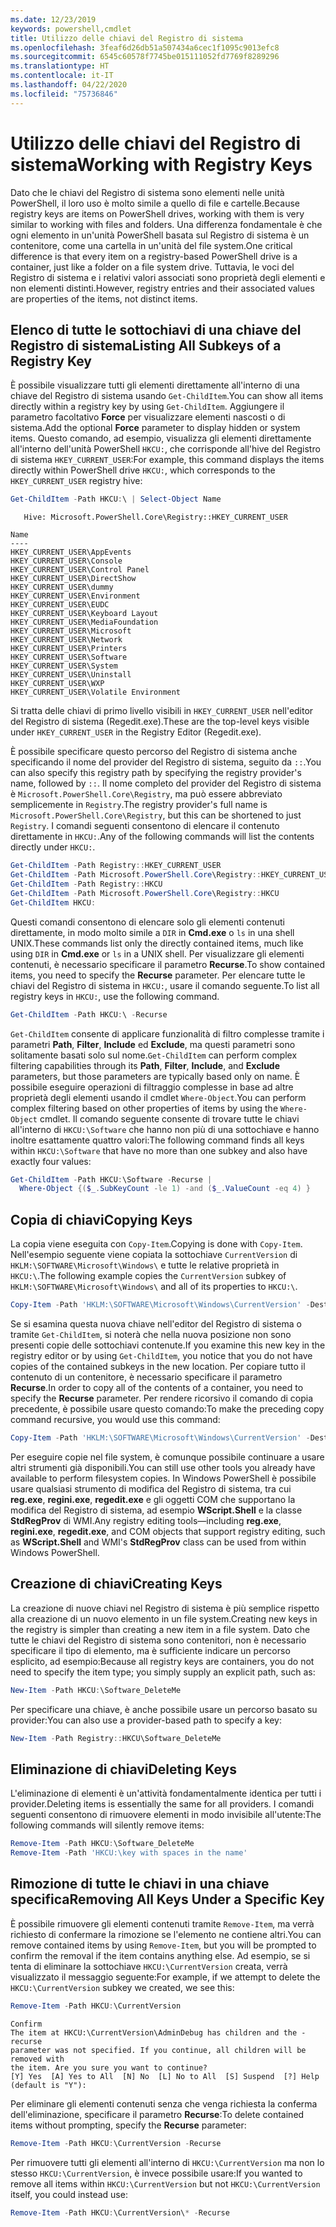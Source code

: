 ```yaml
---
ms.date: 12/23/2019
keywords: powershell,cmdlet
title: Utilizzo delle chiavi del Registro di sistema
ms.openlocfilehash: 3feaf6d26db51a507434a6cec1f1095c9013efc8
ms.sourcegitcommit: 6545c60578f7745be015111052fd7769f8289296
ms.translationtype: HT
ms.contentlocale: it-IT
ms.lasthandoff: 04/22/2020
ms.locfileid: "75736846"
---
```

# <a name="working-with-registry-keys"></a><span data-ttu-id="196bf-103">Utilizzo delle chiavi del Registro di sistema</span><span class="sxs-lookup"><span data-stu-id="196bf-103">Working with Registry Keys</span></span>

<span data-ttu-id="196bf-104">Dato che le chiavi del Registro di sistema sono elementi nelle unità PowerShell, il loro uso è molto simile a quello di file e cartelle.</span><span class="sxs-lookup"><span data-stu-id="196bf-104">Because registry keys are items on PowerShell drives, working with them is very similar to working with files and folders.</span></span> <span data-ttu-id="196bf-105">Una differenza fondamentale è che ogni elemento in un'unità PowerShell basata sul Registro di sistema è un contenitore, come una cartella in un'unità del file system.</span><span class="sxs-lookup"><span data-stu-id="196bf-105">One critical difference is that every item on a registry-based PowerShell drive is a container, just like a folder on a file system drive.</span></span> <span data-ttu-id="196bf-106">Tuttavia, le voci del Registro di sistema e i relativi valori associati sono proprietà degli elementi e non elementi distinti.</span><span class="sxs-lookup"><span data-stu-id="196bf-106">However, registry entries and their associated values are properties of the items, not distinct items.</span></span>

## <a name="listing-all-subkeys-of-a-registry-key"></a><span data-ttu-id="196bf-107">Elenco di tutte le sottochiavi di una chiave del Registro di sistema</span><span class="sxs-lookup"><span data-stu-id="196bf-107">Listing All Subkeys of a Registry Key</span></span>

<span data-ttu-id="196bf-108">È possibile visualizzare tutti gli elementi direttamente all'interno di una chiave del Registro di sistema usando `Get-ChildItem`.</span><span class="sxs-lookup"><span data-stu-id="196bf-108">You can show all items directly within a registry key by using `Get-ChildItem`.</span></span> <span data-ttu-id="196bf-109">Aggiungere il parametro facoltativo **Force** per visualizzare elementi nascosti o di sistema.</span><span class="sxs-lookup"><span data-stu-id="196bf-109">Add the optional **Force** parameter to display hidden or system items.</span></span> <span data-ttu-id="196bf-110">Questo comando, ad esempio, visualizza gli elementi direttamente all'interno dell'unità PowerShell `HKCU:`, che corrisponde all'hive del Registro di sistema `HKEY_CURRENT_USER`:</span><span class="sxs-lookup"><span data-stu-id="196bf-110">For example, this command displays the items directly within PowerShell drive `HKCU:`, which corresponds to the `HKEY_CURRENT_USER` registry hive:</span></span>

```powershell
Get-ChildItem -Path HKCU:\ | Select-Object Name
```

```Output
   Hive: Microsoft.PowerShell.Core\Registry::HKEY_CURRENT_USER

Name
----
HKEY_CURRENT_USER\AppEvents
HKEY_CURRENT_USER\Console
HKEY_CURRENT_USER\Control Panel
HKEY_CURRENT_USER\DirectShow
HKEY_CURRENT_USER\dummy
HKEY_CURRENT_USER\Environment
HKEY_CURRENT_USER\EUDC
HKEY_CURRENT_USER\Keyboard Layout
HKEY_CURRENT_USER\MediaFoundation
HKEY_CURRENT_USER\Microsoft
HKEY_CURRENT_USER\Network
HKEY_CURRENT_USER\Printers
HKEY_CURRENT_USER\Software
HKEY_CURRENT_USER\System
HKEY_CURRENT_USER\Uninstall
HKEY_CURRENT_USER\WXP
HKEY_CURRENT_USER\Volatile Environment
```

<span data-ttu-id="196bf-111">Si tratta delle chiavi di primo livello visibili in `HKEY_CURRENT_USER` nell'editor del Registro di sistema (Regedit.exe).</span><span class="sxs-lookup"><span data-stu-id="196bf-111">These are the top-level keys visible under `HKEY_CURRENT_USER` in the Registry Editor (Regedit.exe).</span></span>

<span data-ttu-id="196bf-112">È possibile specificare questo percorso del Registro di sistema anche specificando il nome del provider del Registro di sistema, seguito da `::`.</span><span class="sxs-lookup"><span data-stu-id="196bf-112">You can also specify this registry path by specifying the registry provider's name, followed by `::`.</span></span> <span data-ttu-id="196bf-113">Il nome completo del provider del Registro di sistema è `Microsoft.PowerShell.Core\Registry`, ma può essere abbreviato semplicemente in `Registry`.</span><span class="sxs-lookup"><span data-stu-id="196bf-113">The registry provider's full name is `Microsoft.PowerShell.Core\Registry`, but this can be shortened to just `Registry`.</span></span> <span data-ttu-id="196bf-114">I comandi seguenti consentono di elencare il contenuto direttamente in `HKCU:`.</span><span class="sxs-lookup"><span data-stu-id="196bf-114">Any of the following commands will list the contents directly under `HKCU:`.</span></span>

```powershell
Get-ChildItem -Path Registry::HKEY_CURRENT_USER
Get-ChildItem -Path Microsoft.PowerShell.Core\Registry::HKEY_CURRENT_USER
Get-ChildItem -Path Registry::HKCU
Get-ChildItem -Path Microsoft.PowerShell.Core\Registry::HKCU
Get-ChildItem HKCU:
```

<span data-ttu-id="196bf-115">Questi comandi consentono di elencare solo gli elementi contenuti direttamente, in modo molto simile a `DIR` in **Cmd.exe** o `ls` in una shell UNIX.</span><span class="sxs-lookup"><span data-stu-id="196bf-115">These commands list only the directly contained items, much like using `DIR` in **Cmd.exe** or `ls` in a UNIX shell.</span></span> <span data-ttu-id="196bf-116">Per visualizzare gli elementi contenuti, è necessario specificare il parametro **Recurse**.</span><span class="sxs-lookup"><span data-stu-id="196bf-116">To show contained items, you need to specify the **Recurse** parameter.</span></span> <span data-ttu-id="196bf-117">Per elencare tutte le chiavi del Registro di sistema in `HKCU:`, usare il comando seguente.</span><span class="sxs-lookup"><span data-stu-id="196bf-117">To list all registry keys in `HKCU:`, use the following command.</span></span>

```powershell
Get-ChildItem -Path HKCU:\ -Recurse
```

<span data-ttu-id="196bf-118">`Get-ChildItem` consente di applicare funzionalità di filtro complesse tramite i parametri **Path**, **Filter**, **Include** ed **Exclude**, ma questi parametri sono solitamente basati solo sul nome.</span><span class="sxs-lookup"><span data-stu-id="196bf-118">`Get-ChildItem` can perform complex filtering capabilities through its **Path**, **Filter**, **Include**, and **Exclude** parameters, but those parameters are typically based only on name.</span></span> <span data-ttu-id="196bf-119">È possibile eseguire operazioni di filtraggio complesse in base ad altre proprietà degli elementi usando il cmdlet `Where-Object`.</span><span class="sxs-lookup"><span data-stu-id="196bf-119">You can perform complex filtering based on other properties of items by using the `Where-Object` cmdlet.</span></span> <span data-ttu-id="196bf-120">Il comando seguente consente di trovare tutte le chiavi all'interno di `HKCU:\Software` che hanno non più di una sottochiave e hanno inoltre esattamente quattro valori:</span><span class="sxs-lookup"><span data-stu-id="196bf-120">The following command finds all keys within `HKCU:\Software` that have no more than one subkey and also have exactly four values:</span></span>

```powershell
Get-ChildItem -Path HKCU:\Software -Recurse |
  Where-Object {($_.SubKeyCount -le 1) -and ($_.ValueCount -eq 4) }
```

## <a name="copying-keys"></a><span data-ttu-id="196bf-121">Copia di chiavi</span><span class="sxs-lookup"><span data-stu-id="196bf-121">Copying Keys</span></span>

<span data-ttu-id="196bf-122">La copia viene eseguita con `Copy-Item`.</span><span class="sxs-lookup"><span data-stu-id="196bf-122">Copying is done with `Copy-Item`.</span></span> <span data-ttu-id="196bf-123">Nell'esempio seguente viene copiata la sottochiave `CurrentVersion` di `HKLM:\SOFTWARE\Microsoft\Windows\` e tutte le relative proprietà in `HKCU:\`.</span><span class="sxs-lookup"><span data-stu-id="196bf-123">The following example copies the `CurrentVersion` subkey of `HKLM:\SOFTWARE\Microsoft\Windows\` and all of its properties to `HKCU:\`.</span></span>

```powershell
Copy-Item -Path 'HKLM:\SOFTWARE\Microsoft\Windows\CurrentVersion' -Destination HKCU:
```

<span data-ttu-id="196bf-124">Se si esamina questa nuova chiave nell'editor del Registro di sistema o tramite `Get-ChildItem`, si noterà che nella nuova posizione non sono presenti copie delle sottochiavi contenute.</span><span class="sxs-lookup"><span data-stu-id="196bf-124">If you examine this new key in the registry editor or by using `Get-ChildItem`, you notice that you do not have copies of the contained subkeys in the new location.</span></span> <span data-ttu-id="196bf-125">Per copiare tutto il contenuto di un contenitore, è necessario specificare il parametro **Recurse**.</span><span class="sxs-lookup"><span data-stu-id="196bf-125">In order to copy all of the contents of a container, you need to specify the **Recurse** parameter.</span></span> <span data-ttu-id="196bf-126">Per rendere ricorsivo il comando di copia precedente, è possibile usare questo comando:</span><span class="sxs-lookup"><span data-stu-id="196bf-126">To make the preceding copy command recursive, you would use this command:</span></span>

```powershell
Copy-Item -Path 'HKLM:\SOFTWARE\Microsoft\Windows\CurrentVersion' -Destination HKCU: -Recurse
```

<span data-ttu-id="196bf-127">Per eseguire copie nel file system, è comunque possibile continuare a usare altri strumenti già disponibili.</span><span class="sxs-lookup"><span data-stu-id="196bf-127">You can still use other tools you already have available to perform filesystem copies.</span></span> <span data-ttu-id="196bf-128">In Windows PowerShell è possibile usare qualsiasi strumento di modifica del Registro di sistema, tra cui **reg.exe**, **regini.exe**, **regedit.exe** e gli oggetti COM che supportano la modifica del Registro di sistema, ad esempio **WScript.Shell** e la classe **StdRegProv** di WMI.</span><span class="sxs-lookup"><span data-stu-id="196bf-128">Any registry editing tools—including **reg.exe**, **regini.exe**, **regedit.exe**, and COM objects that support registry editing, such as **WScript.Shell** and WMI's **StdRegProv** class can be used from within Windows PowerShell.</span></span>

## <a name="creating-keys"></a><span data-ttu-id="196bf-129">Creazione di chiavi</span><span class="sxs-lookup"><span data-stu-id="196bf-129">Creating Keys</span></span>

<span data-ttu-id="196bf-130">La creazione di nuove chiavi nel Registro di sistema è più semplice rispetto alla creazione di un nuovo elemento in un file system.</span><span class="sxs-lookup"><span data-stu-id="196bf-130">Creating new keys in the registry is simpler than creating a new item in a file system.</span></span> <span data-ttu-id="196bf-131">Dato che tutte le chiavi del Registro di sistema sono contenitori, non è necessario specificare il tipo di elemento, ma è sufficiente indicare un percorso esplicito, ad esempio:</span><span class="sxs-lookup"><span data-stu-id="196bf-131">Because all registry keys are containers, you do not need to specify the item type; you simply supply an explicit path, such as:</span></span>

```powershell
New-Item -Path HKCU:\Software_DeleteMe
```

<span data-ttu-id="196bf-132">Per specificare una chiave, è anche possibile usare un percorso basato su provider:</span><span class="sxs-lookup"><span data-stu-id="196bf-132">You can also use a provider-based path to specify a key:</span></span>

```powershell
New-Item -Path Registry::HKCU\Software_DeleteMe
```

## <a name="deleting-keys"></a><span data-ttu-id="196bf-133">Eliminazione di chiavi</span><span class="sxs-lookup"><span data-stu-id="196bf-133">Deleting Keys</span></span>

<span data-ttu-id="196bf-134">L'eliminazione di elementi è un'attività fondamentalmente identica per tutti i provider.</span><span class="sxs-lookup"><span data-stu-id="196bf-134">Deleting items is essentially the same for all providers.</span></span> <span data-ttu-id="196bf-135">I comandi seguenti consentono di rimuovere elementi in modo invisibile all'utente:</span><span class="sxs-lookup"><span data-stu-id="196bf-135">The following commands will silently remove items:</span></span>

```powershell
Remove-Item -Path HKCU:\Software_DeleteMe
Remove-Item -Path 'HKCU:\key with spaces in the name'
```

## <a name="removing-all-keys-under-a-specific-key"></a><span data-ttu-id="196bf-136">Rimozione di tutte le chiavi in una chiave specifica</span><span class="sxs-lookup"><span data-stu-id="196bf-136">Removing All Keys Under a Specific Key</span></span>

<span data-ttu-id="196bf-137">È possibile rimuovere gli elementi contenuti tramite `Remove-Item`, ma verrà richiesto di confermare la rimozione se l'elemento ne contiene altri.</span><span class="sxs-lookup"><span data-stu-id="196bf-137">You can remove contained items by using `Remove-Item`, but you will be prompted to confirm the removal if the item contains anything else.</span></span> <span data-ttu-id="196bf-138">Ad esempio, se si tenta di eliminare la sottochiave `HKCU:\CurrentVersion` creata, verrà visualizzato il messaggio seguente:</span><span class="sxs-lookup"><span data-stu-id="196bf-138">For example, if we attempt to delete the `HKCU:\CurrentVersion` subkey we created, we see this:</span></span>

```powershell
Remove-Item -Path HKCU:\CurrentVersion
```

```Output
Confirm
The item at HKCU:\CurrentVersion\AdminDebug has children and the -recurse
parameter was not specified. If you continue, all children will be removed with
the item. Are you sure you want to continue?
[Y] Yes  [A] Yes to All  [N] No  [L] No to All  [S] Suspend  [?] Help (default is "Y"):
```

<span data-ttu-id="196bf-139">Per eliminare gli elementi contenuti senza che venga richiesta la conferma dell'eliminazione, specificare il parametro **Recurse**:</span><span class="sxs-lookup"><span data-stu-id="196bf-139">To delete contained items without prompting, specify the **Recurse** parameter:</span></span>

```powershell
Remove-Item -Path HKCU:\CurrentVersion -Recurse
```

<span data-ttu-id="196bf-140">Per rimuovere tutti gli elementi all'interno di `HKCU:\CurrentVersion` ma non lo stesso `HKCU:\CurrentVersion`, è invece possibile usare:</span><span class="sxs-lookup"><span data-stu-id="196bf-140">If you wanted to remove all items within `HKCU:\CurrentVersion` but not `HKCU:\CurrentVersion` itself, you could instead use:</span></span>

```powershell
Remove-Item -Path HKCU:\CurrentVersion\* -Recurse
```
